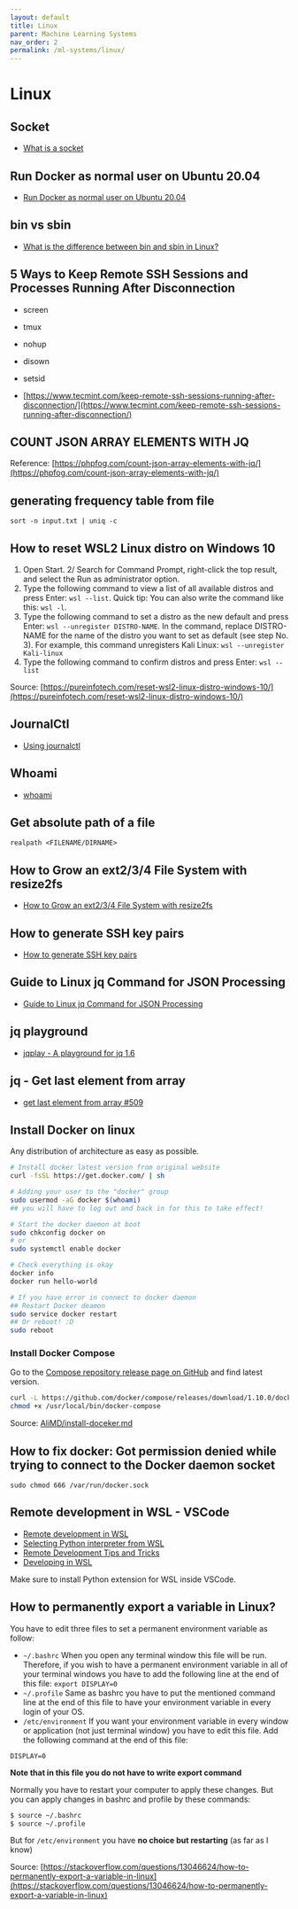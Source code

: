 ```yaml
---
layout: default
title: Linux
parent: Machine Learning Systems
nav_order: 2
permalink: /ml-systems/linux/
---
```


# Linux

## Socket

- [What is a socket](https://unix.stackexchange.com/questions/16311/what-is-a-socket)

## Run Docker as normal user on Ubuntu 20.04

- [Run Docker as normal user on Ubuntu 20.04](https://ectobit.com/blog/run-docker-as-normal-user-on-ubuntu-20-04/)

## bin vs sbin

- [What is the difference between bin and sbin in Linux?](https://www.sluiceartfair.com/2020/writing-helper/what-is-the-difference-between-bin-and-sbin-in-linux/)

## 5 Ways to Keep Remote SSH Sessions and Processes Running After Disconnection

- screen
- tmux
- nohup
- disown
- setsid

- [https://www.tecmint.com/keep-remote-ssh-sessions-running-after-disconnection/](https://www.tecmint.com/keep-remote-ssh-sessions-running-after-disconnection/)

## COUNT JSON ARRAY ELEMENTS WITH JQ

Reference: [https://phpfog.com/count-json-array-elements-with-jq/](https://phpfog.com/count-json-array-elements-with-jq/)

## generating frequency table from file

`sort -n input.txt | uniq -c`

## How to reset WSL2 Linux distro on Windows 10

1. Open Start.
2/ Search for Command Prompt, right-click the top result, and select the Run as administrator option.
3. Type the following command to view a list of all available distros and press Enter: `wsl --list`. Quick tip: You can also write the command like this: `wsl -l`.
4. Type the following command to set a distro as the new default and press Enter: `wsl --unregister DISTRO-NAME`. In the command, replace DISTRO-NAME for the name of the distro you want to set as default (see step No. 3). For example, this command unregisters Kali Linux: `wsl --unregister Kali-linux`
5. Type the following command to confirm distros and press Enter: `wsl --list`

Source: [https://pureinfotech.com/reset-wsl2-linux-distro-windows-10/](https://pureinfotech.com/reset-wsl2-linux-distro-windows-10/)

## JournalCtl

- [Using journalctl](https://www.loggly.com/ultimate-guide/using-journalctl/)

## Whoami

- [whoami](https://www.geeksforgeeks.org/whoami-command-linux-example/)

## Get absolute path of a file

`realpath <FILENAME/DIRNAME>`

## How to Grow an ext2/3/4 File System with resize2fs

- [How to Grow an ext2/3/4 File System with resize2fs](https://access.redhat.com/articles/1196353)

## How to generate SSH key pairs

- [How to generate SSH key pairs](https://www.simplified.guide/ssh/create-key)

## Guide to Linux jq Command for JSON Processing

- [Guide to Linux jq Command for JSON Processing](https://www.baeldung.com/linux/jq-command-json)

## jq playground

- [jqplay - A playground for jq 1.6](https://jqplay.org/)

## jq - Get last element from array

- [get last element from array #509](https://github.com/stedolan/jq/issues/509)

## Install Docker on linux

Any distribution of architecture as easy as possible.

```bash
# Install docker latest version from original website
curl -fsSL https://get.docker.com/ | sh

# Adding your user to the "docker" group
sudo usermod -aG docker $(whoami)
## you will have to log out and back in for this to take effect!

# Start the docker daemon at boot
sudo chkconfig docker on
# or
sudo systemctl enable docker

# Check everything is okay
docker info
docker run hello-world

# If you have error in connect to docker daemon
## Restart Docker deamon
sudo service docker restart
## Or reboot! :D
sudo reboot
```

### Install Docker Compose
Go to the [Compose repository release page on GitHub](https://github.com/docker/compose/releases) and find latest version.
```bash
curl -L https://github.com/docker/compose/releases/download/1.10.0/docker-compose-`uname -s`-`uname -m` > /usr/local/bin/docker-compose
chmod +x /usr/local/bin/docker-compose
```

Source: [AliMD/install-doceker.md](https://gist.github.com/AliMD/cfa12d314071739982b0cffadb4ab7f2)

## How to fix docker: Got permission denied while trying to connect to the Docker daemon socket

`sudo chmod 666 /var/run/docker.sock`

## Remote development in WSL - VSCode

- [Remote development in WSL](https://code.visualstudio.com/docs/remote/wsl-tutorial)
- [Selecting Python interpreter from WSL](https://stackoverflow.com/questions/62514756/selecting-python-interpreter-from-wsl)
- [Remote Development Tips and Tricks](https://code.visualstudio.com/docs/remote/troubleshooting#_wsl-tips)
- [Developing in WSL](https://code.visualstudio.com/docs/remote/wsl#_advanced-environment-setup-script)

Make sure to install Python extension for WSL inside VSCode.

## How to permanently export a variable in Linux?

You have to edit three files to set a permanent environment variable as follow:

- `~/.bashrc`
When you open any terminal window this file will be run. Therefore, if you wish to have a permanent environment variable in all of your terminal windows you have to add the following line at the end of this file:
`export DISPLAY=0`
- `~/.profile`
Same as bashrc you have to put the mentioned command line at the end of this file to have your environment variable in every login of your OS.
- `/etc/environment`
If you want your environment variable in every window or application (not just terminal window) you have to edit this file. Add the following command at the end of this file:

`DISPLAY=0`

**Note that in this file you do not have to write export command**

Normally you have to restart your computer to apply these changes. But you can apply changes in bashrc and profile by these commands:

```bash
$ source ~/.bashrc
$ source ~/.profile
```

But for `/etc/environment` you have **no choice but restarting** (as far as I know)

Source: [https://stackoverflow.com/questions/13046624/how-to-permanently-export-a-variable-in-linux](https://stackoverflow.com/questions/13046624/how-to-permanently-export-a-variable-in-linux)

